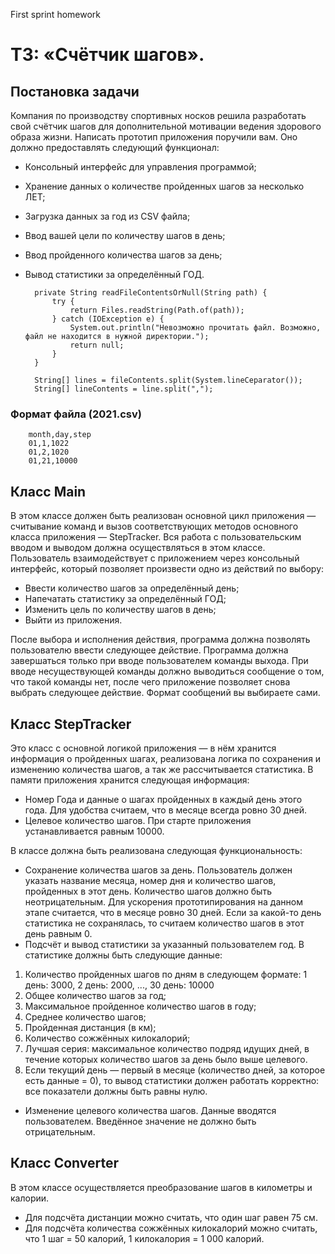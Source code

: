 First sprint homework
# ТЗ: «Счётчик шагов».

## Постановка задачи

Компания по производству спортивных носков решила разработать свой счётчик шагов для дополнительной мотивации ведения здорового образа жизни. Написать прототип приложения поручили вам.
Оно должно предоставлять следующий функционал:

* Консольный интерфейс для управления программой;
* Хранение данных о количестве пройденных шагов за несколько ЛЕТ;
* Загрузка данных за год из CSV файла;
* Ввод вашей цели по количеству шагов в день;
* Ввод пройденного количества шагов за день;
* Вывод статистики за определённый ГОД.


        private String readFileContentsOrNull(String path) {
            try {
                return Files.readString(Path.of(path));
            } catch (IOException e) {
                System.out.println("Невозможно прочитать файл. Возможно, файл не находится в нужной директории.");
                return null;
            }
        }

        String[] lines = fileContents.split(System.lineCeparator()); 
        String[] lineContents = line.split(",");

### Формат файла (2021.csv)
        month,day,step
        01,1,1022
        01,2,1020
        01,21,10000

## Класс Main

В этом классе должен быть реализован основной цикл приложения — считывание команд и вызов соответствующих методов основного класса приложения — StepTracker. Вся работа с пользовательским вводом и выводом должна осуществляться в этом классе.
Пользователь взаимодействует с приложением через консольный интерфейс, который позволяет произвести одно из действий по выбору:

* Ввести количество шагов за определённый день;
* Напечатать статистику за определённый ГОД;
* Изменить цель по количеству шагов в день;
* Выйти из приложения.

После выбора и исполнения действия, программа должна позволять пользователю ввести следующее действие. Программа должна завершаться только при вводе пользователем команды выхода. При вводе несуществующей команды должно выводиться сообщение о том, что такой команды нет, после чего приложение позволяет снова выбрать следующее действие. Формат сообщений вы выбираете сами.

## Класс StepTracker

Это класс с основной логикой приложения — в нём хранится информация о пройденных шагах, реализована логика по сохранения и изменению количества шагов, а так же рассчитывается статистика.
В памяти приложения хранится следующая информация:

* Номер Года и данные о шагах пройденных в каждый день этого года. Для удобства считаем, что в месяце всегда ровно 30 дней.
* Целевое количество шагов. При старте приложения устанавливается равным 10000.

В классе должна быть реализована следующая функциональность:

- Сохранение количества шагов за день. Пользователь должен указать название месяца, номер дня и количество шагов, пройденных в этот день. Количество шагов должно быть неотрицательным. Для ускорения прототипирования на данном этапе считается, что в месяце ровно 30 дней. Если за какой-то день статистика не сохранялась, то считаем количество шагов в этот день равным 0.
- Подсчёт и вывод статистики за указанный пользователем год. В статистике должны быть следующие данные:
1. Количество пройденных шагов по дням в следующем формате:  1 день: 3000, 2 день: 2000, ..., 30 день: 10000
2. Общее количество шагов за год;
3. Максимальное пройденное количество шагов в году;
4. Среднее количество шагов;
5. Пройденная дистанция (в км);
6. Количество сожжённых килокалорий;
7. Лучшая серия: максимальное количество подряд идущих дней, в течение которых количество шагов за день было выше целевого.
8. Если текущий день — первый в месяце (количество дней, за которое есть данные = 0), то вывод статистики должен работать корректно: все показатели должны быть равны нулю.
- Изменение целевого количества шагов. Данные вводятся пользователем. Введённое значение не должно быть отрицательным.

## Класс Converter

В этом классе осуществляется преобразование шагов в километры и калории.

- Для подсчёта дистанции можно считать, что один шаг равен 75 см.
- Для подсчёта количества сожжённых килокалорий можно считать, что 1 шаг = 50 калорий, 1 килокалория = 1 000 калорий.
